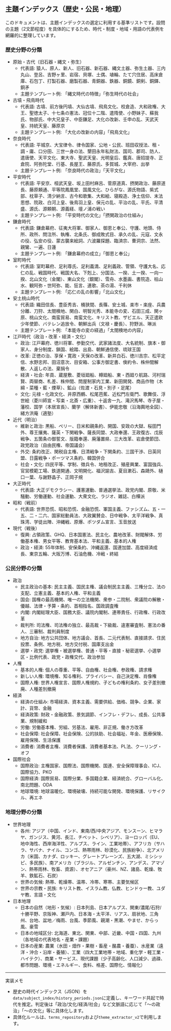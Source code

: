 ## 主題インデックス（歴史・公民・地理）

このドキュメントは、主題インデックスの選定に利用する基準リストです。設問の主題（2文節程度）を具体的にするため、時代・制度・地域・用語の代表例を網羅的に整理しています。

### 歴史分野の分類

- 原始・古代（旧石器・縄文・弥生）
  - 代表語: 猿人、原人、新人、旧石器、新石器、縄文土器、弥生土器、三内丸山、登呂、吉野ヶ里、岩宿、貝塚、土偶、埴輪、たて穴住居、高床倉庫、石包丁、打製石器、磨製石器、青銅器、鉄器、銅鏡、銅剣、銅鐸、銅矛
  - 主題テンプレート例: 「縄文時代の特徴」「弥生時代の社会」
- 古墳・飛鳥時代
  - 代表語: 古墳、前方後円墳、大仙古墳、飛鳥文化、校倉造、大和政権、大王、聖徳太子、十七条の憲法、冠位十二階、遣隋使、小野妹子、蘇我氏、物部氏、中大兄皇子、中臣鎌足、大化の改新、壬申の乱、天武天皇、持統天皇、藤原京
  - 主題テンプレート例: 「大化の改新の内容」「飛鳥文化」
- 奈良時代
  - 代表語: 平城京、大宝律令、律令国家、公地・公民、班田収授法、租・調・庸、口分田、三世一身の法、墾田永年私財法、国司、郡司、防人、遣唐使、天平文化、東大寺、聖武天皇、光明皇后、鑑真、唐招提寺、正倉院、阿弥陀堂、行基、長屋王、藤原氏、多賀城、大宰府、出挙
  - 主題テンプレート例: 「奈良時代の政治」「天平文化」
- 平安時代
  - 代表語: 平安京、桓武天皇、坂上田村麻呂、菅原道真、摂関政治、藤原道長、藤原頼通、平等院鳳凰堂、国風文化、ひらがな、源氏物語、紫式部、枕草子、清少納言、古今和歌集、大和絵、寝殿造、浄土信仰、末法思想、院政、白河上皇、後鳥羽上皇、保元の乱、平治の乱、平氏、平清盛、源氏、源頼朝、源義経、壇ノ浦の戦い
  - 主題テンプレート例: 「平安時代の文化」「摂関政治の仕組み」
- 鎌倉時代
  - 代表語: 鎌倉幕府、征夷大将軍、御家人、御恩と奉公、守護、地頭、侍所、政所、問注所、執権、北条氏、御成敗式目、承久の乱、元寇、文永の役、弘安の役、蒙古襲来絵詞、六波羅探題、臨済宗、曹洞宗、法然、親鸞、一遍、日蓮
  - 主題テンプレート例: 「鎌倉幕府の成立」「御恩と奉公」
- 室町時代
  - 代表語: 室町幕府、足利尊氏、足利義満、足利義政、管領、守護大名、応仁の乱、戦国時代、戦国大名、下剋上、分国法、一揆、土一揆、一向一揆、北山文化（金閣）、東山文化（銀閣）、雪舟、水墨画、書院造、枯山水、観阿弥・世阿弥、能、狂言、連歌、茶の湯、千利休
  - 主題テンプレート例: 「応仁の乱の影響」「北山文化」
- 安土桃山時代
  - 代表語: 織田信長、豊臣秀吉、桶狭間、長篠、安土城、楽市・楽座、兵農分離、刀狩、太閤検地、関白、明智光秀、本能寺の変、石田三成、関ヶ原、桃山文化、南蛮貿易、南蛮文化、キリスト教、ザビエル、天正遣欧少年使節、バテレン追放令、朝鮮出兵（文禄・慶長）、狩野派、琳派
  - 主題テンプレート例: 「本能寺の変の経過」「太閤検地の内容」
- 江戸時代（政治・改革・経済・文化）
  - 政治: 江戸幕府、徳川将軍、参勤交代、武家諸法度、大名統制、旗本・御家人、身分制度、鎖国、絵踏、出島、朝鮮通信使、琉球王国
  - 改革: 正徳の治、享保・寛政・天保の改革、新井白石、徳川吉宗、松平定信、水野忠邦、田沼意次、目安箱、公事方御定書、倹約令、株仲間解散、人返しの法、棄捐令
  - 経済・社会: 年貢、蔵屋敷、菱垣廻船、樽廻船、東・西廻り航路、河村瑞賢、両替商、札差、株仲間、問屋制家内工業、新田開発、商品作物（木綿・菜種・藍・煙草）、鉱山（佐渡・石見・別子・足尾）
  - 文化: 元禄・化政文化、井原西鶴、松尾芭蕉、近松門左衛門、歌舞伎、浮世絵（菱川師宣・写楽・北斎・広重）、十返舎一九、滝沢馬琴、寺子屋・藩校、国学（本居宣長）、蘭学（解体新書）、伊能忠敬（沿海輿地全図）、緒方洪庵（適塾）
- 近代（明治）
  - 維新と政治: 黒船、ペリー、日米和親条約、開国、安政の大獄、桜田門外、尊王攘夷、薩英・下関戦争、薩長同盟、大政奉還、王政復古、戊辰戦争、五箇条の御誓文、版籍奉還、廃藩置県、三大改革、岩倉使節団、政党政治（自由民権、帝国議会）
  - 外交: 条約改正、関税自主権、日清戦争・下関条約、三国干渉、日英同盟、日露戦争・ポーツマス条約、韓国併合
  - 社会・文化: 四民平等、学制、徴兵令、地租改正、殖産興業、富国強兵、官営模範工場、鉄道開通、文明開化、福沢諭吉、夏目漱石、森鷗外、樋口一葉、与謝野晶子、正岡子規
- 大正時代
  - 代表語: 大正デモクラシー、護憲運動、普通選挙法、政党内閣、原敬、米騒動、労働運動、社会運動、大衆文化、ラジオ、雑誌、白樺派
- 昭和（戦前）
  - 代表語: 世界恐慌、昭和恐慌、金融恐慌、軍国主義、ファシズム、五・一五、二・二六、国家総動員法、大政翼賛会、日中戦争、太平洋戦争、真珠湾、学徒出陣、沖縄戦、原爆、ポツダム宣言、玉音放送
- 現代（戦後）
  - 復興: 占領政策、GHQ、日本国憲法、民主化、農地改革、財閥解体、労働基本権、男女平等、教育基本法、平和主義、基本的人権
  - 政治・経済: 55年体制、安保条約、沖縄返還、国連加盟、高度経済成長、東京五輪、大阪万博、石油危機、冷戦・終結

### 公民分野の分類
- 政治
  - 民主政治の基本: 民主主義、国民主権、議会制民主主義、三権分立、法の支配、立憲主義、基本的人権、平和主義
  - 国会: 国権の最高機関、唯一の立法機関、衆参・二院制、衆議院の解散・優越、法律・予算・条約、首相指名、国政調査権
  - 内閣: 内閣総理大臣、国務大臣、議院内閣制、連帯責任、行政権、行政改革
  - 裁判所: 司法権、司法権の独立、最高裁・下級裁、違憲審査制、憲法の番人、三審制、裁判員制度
  - 地方自治: 地方公共団体、地方議会、首長、二元代表制、直接請求、住民投票、条例、地方税、地方交付税、国庫支出金
  - 選挙・政党: 選挙権・被選挙権、普通・平等・直接・秘密選挙、小選挙区・比例代表、政党・政権交代、政治参加
- 人権
  - 基本的人権: 個人の尊重、平等、自由権、社会権、参政権、請求権
  - 新しい人権: 環境権、知る権利、プライバシー、自己決定権、肖像権
  - 国際人権: 世界人権宣言、国際人権規約、子どもの権利条約、女子差別撤廃、人種差別撤廃
- 経済
  - 経済の仕組み: 市場経済、資本主義、需要供給、価格、競争、企業、家計、貨幣、金融
  - 経済政策: 財政・金融政策、景気調節、インフレ・デフレ、成長、公共事業、規制緩和
  - 労働: 労働基本権、労組、労基法、雇用、非正規、働き方改革
  - 社会保障: 社会保障、社会保険、公的扶助、社会福祉、年金、医療保険、雇用保険、生活保護
  - 消費者: 消費者主権、消費者保護、消費者基本法、PL法、クーリング・オフ
- 国際社会
  - 国際政治: 主権国家、国際法、国際機関、国連、安全保障理事会、ICJ、国際協力、PKO
  - 国際経済: 国際貿易、国際分業、多国籍企業、経済統合、グローバル化、南北問題、ODA
  - 地球環境: 地球温暖化、環境破壊、持続可能な開発、環境保護、リサイクル、再エネ

### 地理分野の分類
- 世界地理
  - 各州: アジア（中国、インド、東南/西/中央アジア、モンスーン、ヒマラヤ、ガンジス、黄河、長江、チベット、シベリア）、ヨーロッパ（EU、地中海性、西岸海洋性、アルプス、ライン、工業地帯）、アフリカ（サハラ、サバナ、ナイル、コンゴ、熱帯雨林、砂漠化、民族紛争）、北アメリカ（米国、カナダ、ロッキー、グレートプレーンズ、五大湖、ミシシッピ、多民族）、南アメリカ（ブラジル、アルゼンチン、アンデス、アマゾン、熱帯雨林、牧畜、資源）、オセアニア（豪州、NZ、諸島、乾燥、牧羊、鉄鉱石、石炭）
  - 世界の気候: 熱帯、乾燥帯、温帯、冷帯、寒帯、主要気候区
  - 世界の宗教・民族: キリスト教、イスラム教、仏教、ヒンドゥー教、ユダヤ教、言語・文化
- 日本地理
  - 日本の自然（地形・気候）: 日本列島、日本アルプス、関東/濃尾/石狩/十勝平野、京阪神、瀬戸内、日本海・太平洋、リアス、扇状地、三角州、台地、盆地／梅雨、台風、季節風、親潮・黒潮、やませ、からっ風、豪雪
  - 日本の地域区分: 北海道、東北、関東、中部、近畿、中国・四国、九州（各地域の代表地名・産業・課題）
  - 日本の産業: 農業（水田・畑作・果樹・畜産・酪農・養蚕）、水産業（遠洋・沖合・沿岸・養殖）、工業（四大工業地帯・地域、重化学・軽工業・ハイテク）、商業・サービス、現代課題（少子高齢化、人口減少、過疎、都市問題、環境・エネルギー、食料、格差、国際化、情報化）

---
実装メモ
- 歴史の時代インデックス（JSON）を`data/subject_index/history_periods.json`に定義し、キーワード共起で時代を推定。判定後は「政治/文化/経済/社会」など文脈語に応じて「〜の政治」「〜の文化」等に具体化します。
- 具体化ルールは、`terms_repository`および`theme_extractor_v2`で利用します。